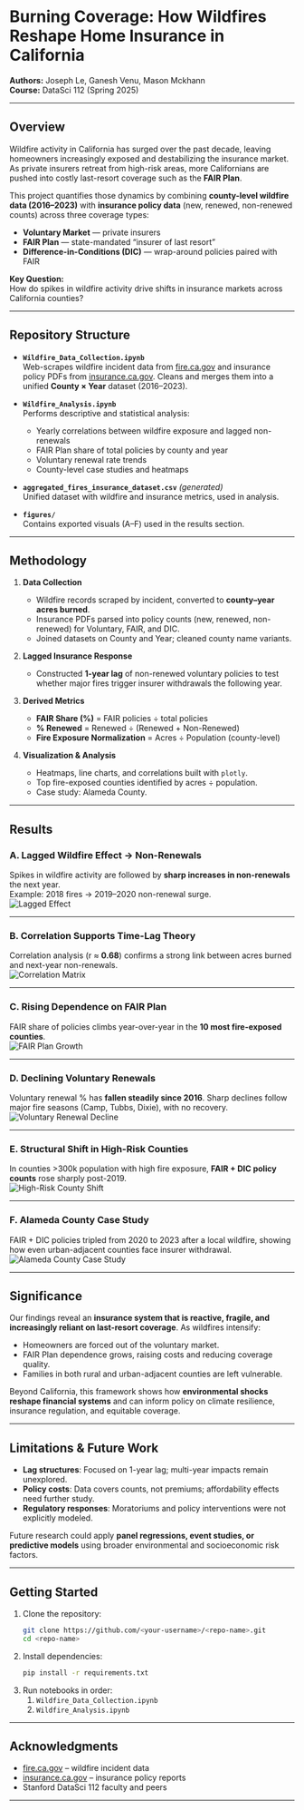 # Burning Coverage: How Wildfires Reshape Home Insurance in California

**Authors:** Joseph Le, Ganesh Venu, Mason Mckhann  
**Course:** DataSci 112 (Spring 2025)  

---

## Overview

Wildfire activity in California has surged over the past decade, leaving homeowners increasingly exposed and destabilizing the insurance market. As private insurers retreat from high-risk areas, more Californians are pushed into costly last-resort coverage such as the **FAIR Plan**.  

This project quantifies those dynamics by combining **county-level wildfire data (2016–2023)** with **insurance policy data** (new, renewed, non-renewed counts) across three coverage types:  
- **Voluntary Market** — private insurers  
- **FAIR Plan** — state-mandated “insurer of last resort”  
- **Difference-in-Conditions (DIC)** — wrap-around policies paired with FAIR  

**Key Question:**  
How do spikes in wildfire activity drive shifts in insurance markets across California counties?

---

## Repository Structure

- **`Wildfire_Data_Collection.ipynb`**  
  Web-scrapes wildfire incident data from [fire.ca.gov](https://www.fire.ca.gov/) and insurance policy PDFs from [insurance.ca.gov](https://www.insurance.ca.gov/). Cleans and merges them into a unified **County × Year** dataset (2016–2023).  

- **`Wildfire_Analysis.ipynb`**  
  Performs descriptive and statistical analysis:  
  - Yearly correlations between wildfire exposure and lagged non-renewals  
  - FAIR Plan share of total policies by county and year  
  - Voluntary renewal rate trends  
  - County-level case studies and heatmaps  

- **`aggregated_fires_insurance_dataset.csv`** *(generated)*  
  Unified dataset with wildfire and insurance metrics, used in analysis.

- **`figures/`**  
  Contains exported visuals (A–F) used in the results section.

---

## Methodology

1. **Data Collection**  
   - Wildfire records scraped by incident, converted to **county–year acres burned**.  
   - Insurance PDFs parsed into policy counts (new, renewed, non-renewed) for Voluntary, FAIR, and DIC.  
   - Joined datasets on County and Year; cleaned county name variants.  

2. **Lagged Insurance Response**  
   - Constructed **1-year lag** of non-renewed voluntary policies to test whether major fires trigger insurer withdrawals the following year.  

3. **Derived Metrics**  
   - **FAIR Share (%)** = FAIR policies ÷ total policies  
   - **% Renewed** = Renewed ÷ (Renewed + Non-Renewed)  
   - **Fire Exposure Normalization** = Acres ÷ Population (county-level)  

4. **Visualization & Analysis**  
   - Heatmaps, line charts, and correlations built with `plotly`.  
   - Top fire-exposed counties identified by acres ÷ population.  
   - Case study: Alameda County.  

---

## Results

### A. Lagged Wildfire Effect → Non-Renewals  
Spikes in wildfire activity are followed by **sharp increases in non-renewals** the next year.  
Example: 2018 fires → 2019–2020 non-renewal surge.  
![Lagged Effect](figures/A_lagged_effect.png)

---

### B. Correlation Supports Time-Lag Theory  
Correlation analysis (r ≈ **0.68**) confirms a strong link between acres burned and next-year non-renewals.  
![Correlation Matrix](figures/B_correlation.png)

---

### C. Rising Dependence on FAIR Plan  
FAIR share of policies climbs year-over-year in the **10 most fire-exposed counties**.  
![FAIR Plan Growth](figures/C_fair_plan_growth.png)

---

### D. Declining Voluntary Renewals  
Voluntary renewal % has **fallen steadily since 2016**. Sharp declines follow major fire seasons (Camp, Tubbs, Dixie), with no recovery.  
![Voluntary Renewal Decline](figures/D_voluntary_renewals.png)

---

### E. Structural Shift in High-Risk Counties  
In counties >300k population with high fire exposure, **FAIR + DIC policy counts** rose sharply post-2019.  
![High-Risk County Shift](figures/E_highrisk_shift.png)

---

### F. Alameda County Case Study  
FAIR + DIC policies tripled from 2020 to 2023 after a local wildfire, showing how even urban-adjacent counties face insurer withdrawal.  
![Alameda County Case Study](figures/F_alameda_case.png)

---

## Significance

Our findings reveal an **insurance system that is reactive, fragile, and increasingly reliant on last-resort coverage**. As wildfires intensify:  
- Homeowners are forced out of the voluntary market.  
- FAIR Plan dependence grows, raising costs and reducing coverage quality.  
- Families in both rural and urban-adjacent counties are left vulnerable.  

Beyond California, this framework shows how **environmental shocks reshape financial systems** and can inform policy on climate resilience, insurance regulation, and equitable coverage.

---

## Limitations & Future Work

- **Lag structures**: Focused on 1-year lag; multi-year impacts remain unexplored.  
- **Policy costs**: Data covers counts, not premiums; affordability effects need further study.  
- **Regulatory responses**: Moratoriums and policy interventions were not explicitly modeled.  

Future research could apply **panel regressions, event studies, or predictive models** using broader environmental and socioeconomic risk factors.

---

## Getting Started

1. Clone the repository:  
   ```bash
   git clone https://github.com/<your-username>/<repo-name>.git
   cd <repo-name>
   ```
2. Install dependencies:  
   ```bash
   pip install -r requirements.txt
   ```
3. Run notebooks in order:  
   1. `Wildfire_Data_Collection.ipynb`  
   2. `Wildfire_Analysis.ipynb`

---

## Acknowledgments

- [fire.ca.gov](https://www.fire.ca.gov/) – wildfire incident data  
- [insurance.ca.gov](https://www.insurance.ca.gov/) – insurance policy reports  
- Stanford DataSci 112 faculty and peers  

---
